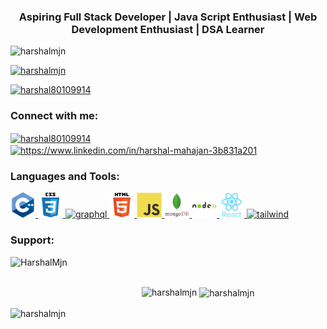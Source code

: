 <h3 align="center">Aspiring Full Stack Developer | Java Script Enthusiast | Web Development Enthusiast | DSA Learner</h3>

<p align="left"> <img src="https://komarev.com/ghpvc/?username=harshalmjn&label=Profile%20views&color=0e75b6&style=flat" alt="harshalmjn" /> </p>

<p align="left"> <a href="https://github.com/ryo-ma/github-profile-trophy"><img src="https://github-profile-trophy.vercel.app/?username=harshalmjn" alt="harshalmjn" /></a> </p>

<p align="left"> <a href="https://twitter.com/harshal80109914" target="blank"><img src="https://img.shields.io/twitter/follow/harshal80109914?logo=twitter&style=for-the-badge" alt="harshal80109914" /></a> </p>

<h3 align="left">Connect with me:</h3>
<p align="left">
<a href="https://twitter.com/harshal80109914" target="blank"><img align="center" src="https://raw.githubusercontent.com/rahuldkjain/github-profile-readme-generator/master/src/images/icons/Social/twitter.svg" alt="harshal80109914" height="30" width="40" /></a>
<a href="https://linkedin.com/in/https://www.linkedin.com/in/harshal-mahajan-3b831a201" target="blank"><img align="center" src="https://raw.githubusercontent.com/rahuldkjain/github-profile-readme-generator/master/src/images/icons/Social/linked-in-alt.svg" alt="https://www.linkedin.com/in/harshal-mahajan-3b831a201" height="30" width="40" /></a>
</p>

<h3 align="left">Languages and Tools:</h3>
<p align="left"> <a href="https://www.w3schools.com/cpp/" target="_blank" rel="noreferrer"> <img src="https://raw.githubusercontent.com/devicons/devicon/master/icons/cplusplus/cplusplus-original.svg" alt="cplusplus" width="40" height="40"/> </a> <a href="https://www.w3schools.com/css/" target="_blank" rel="noreferrer"> <img src="https://raw.githubusercontent.com/devicons/devicon/master/icons/css3/css3-original-wordmark.svg" alt="css3" width="40" height="40"/> </a> <a href="https://graphql.org" target="_blank" rel="noreferrer"> <img src="https://www.vectorlogo.zone/logos/graphql/graphql-icon.svg" alt="graphql" width="40" height="40"/> </a> <a href="https://www.w3.org/html/" target="_blank" rel="noreferrer"> <img src="https://raw.githubusercontent.com/devicons/devicon/master/icons/html5/html5-original-wordmark.svg" alt="html5" width="40" height="40"/> </a> <a href="https://developer.mozilla.org/en-US/docs/Web/JavaScript" target="_blank" rel="noreferrer"> <img src="https://raw.githubusercontent.com/devicons/devicon/master/icons/javascript/javascript-original.svg" alt="javascript" width="40" height="40"/> </a> <a href="https://www.mongodb.com/" target="_blank" rel="noreferrer"> <img src="https://raw.githubusercontent.com/devicons/devicon/master/icons/mongodb/mongodb-original-wordmark.svg" alt="mongodb" width="40" height="40"/> </a> <a href="https://nodejs.org" target="_blank" rel="noreferrer"> <img src="https://raw.githubusercontent.com/devicons/devicon/master/icons/nodejs/nodejs-original-wordmark.svg" alt="nodejs" width="40" height="40"/> </a> <a href="https://reactjs.org/" target="_blank" rel="noreferrer"> <img src="https://raw.githubusercontent.com/devicons/devicon/master/icons/react/react-original-wordmark.svg" alt="react" width="40" height="40"/> </a> <a href="https://tailwindcss.com/" target="_blank" rel="noreferrer"> <img src="https://www.vectorlogo.zone/logos/tailwindcss/tailwindcss-icon.svg" alt="tailwind" width="40" height="40"/> </a> </p>

<h3 align="left">Support:</h3>
<p><a href="https://www.buymeacoffee.com/HarshalMjn"> <img align="left" src="https://cdn.buymeacoffee.com/buttons/v2/default-yellow.png" height="50" width="210" alt="HarshalMjn" /></a></p><br><br>

<p><img align="left" src="https://github-readme-stats.vercel.app/api/top-langs?username=harshalmjn&show_icons=true&locale=en&layout=compact" alt="harshalmjn" /></p>

<p>&nbsp;<img align="center" src="https://github-readme-stats.vercel.app/api?username=harshalmjn&show_icons=true&locale=en" alt="harshalmjn" /></p>

<p><img align="center" src="https://github-readme-streak-stats.herokuapp.com/?user=harshalmjn&" alt="harshalmjn" /></p>



